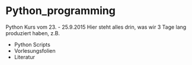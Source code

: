 # Python_programming
Python Kurs vom 23. - 25.9.2015
Hier steht alles drin, was wir 3 Tage lang produziert haben, z.B.
- Python Scripts
- Vorlesungsfolien
- Literatur
